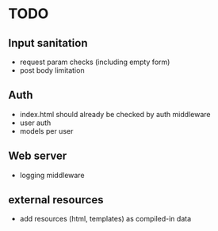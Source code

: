# TODO

## Input sanitation

- request param checks (including empty form)
- post body limitation

## Auth

- index.html should already be checked by auth middleware
- user auth
- models per user

## Web server

- logging middleware

## external resources
- add resources (html, templates) as compiled-in data
